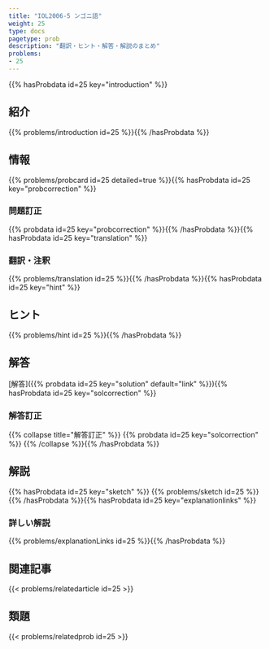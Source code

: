 ```yaml
---
title: "IOL2006-5 ンゴニ語"
weight: 25
type: docs
pagetype: prob
description: "翻訳・ヒント・解答・解説のまとめ"
problems: 
- 25
---
```


{{% hasProbdata id=25 key="introduction" %}}

## 紹介

{{% problems/introduction id=25 %}}{{% /hasProbdata %}}

## 情報

{{% problems/probcard id=25 detailed=true %}}{{% hasProbdata id=25 key="probcorrection" %}}

### 問題訂正

{{% probdata id=25 key="probcorrection" %}}{{% /hasProbdata %}}{{% hasProbdata id=25 key="translation" %}}

### 翻訳・注釈

{{% problems/translation id=25 %}}{{% /hasProbdata %}}{{% hasProbdata id=25 key="hint" %}}

## ヒント

{{% problems/hint id=25 %}}{{% /hasProbdata %}}

## 解答

[解答]({{% probdata id=25 key="solution" default="link" %}}){{% hasProbdata id=25 key="solcorrection" %}}

### 解答訂正

{{% collapse title="解答訂正" %}}
{{% probdata id=25 key="solcorrection" %}}
{{% /collapse %}}{{% /hasProbdata %}}

## 解説

{{% hasProbdata id=25 key="sketch" %}}
{{% problems/sketch id=25 %}}
{{% /hasProbdata %}}{{% hasProbdata id=25 key="explanationlinks" %}}

### 詳しい解説

{{% problems/explanationLinks id=25 %}}{{% /hasProbdata %}}

## 関連記事

{{< problems/relatedarticle id=25 >}}

## 類題

{{< problems/relatedprob id=25 >}}

